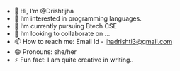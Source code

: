 - 👋 Hi, I’m @Drishtijha
- 👀 I’m interested in programming languages.
- 🌱 I’m currently pursuing Btech CSE
- 💞️ I’m looking to collaborate on ...
- 📫 How to reach me: Email Id - jhadrishti3@gmail.com
- 😄 Pronouns: she/her
- ⚡ Fun fact: I am quite creative in writing..

<!---
Drishti28132/Drishti28132 is a ✨ special ✨ repository because its `README.md` (this file) appears on your GitHub profile.
You can click the Preview link to take a look at your changes.
--->
